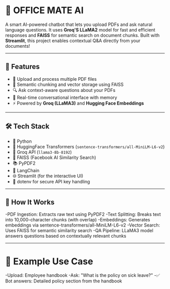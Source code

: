# 🤖 OFFICE MATE AI

A smart AI-powered chatbot that lets you upload PDFs and ask natural language questions. It uses **Groq'S LLaMA2** model for fast and efficient responses and **FAISS** for semantic search on document chunks. Built with **Streamlit**, this project enables contextual Q&A directly from your documents!

---

## 🚀 Features

- 📄 Upload and process multiple PDF files
- 🧠 Semantic chunking and vector storage using FAISS
- 🔍 Ask context-aware questions about your PDFs
- 💬 Real-time conversational interface with memory
- ⚡ Powered by **Groq (LLaMA3)** and **Hugging Face Embeddings**

---

## 🛠️ Tech Stack

- 🐍 Python
- 🤗 HuggingFace Transformers (`sentence-transformers/all-MiniLM-L6-v2`)
- 🦙 Groq API (`llama3-8b-8192`)
- 🧠 FAISS (Facebook AI Similarity Search)
- 📚 PyPDF2
- 🧩 LangChain
- 🌐 Streamlit (for the interactive UI)
- 🔐 dotenv for secure API key handling

---

## 🧠 How It Works

-PDF Ingestion: Extracts raw text using PyPDF2
-Text Splitting: Breaks text into 10,000-character chunks (with overlap)
-Embeddings: Generates embeddings via sentence-transformers/all-MiniLM-L6-v2
-Vector Search: Uses FAISS for semantic similarity search
-QA Pipeline: LLaMA3 model answers questions based on contextually relevant chunks

---
# 🧪 Example Use Case

-Upload: Employee handbook
-Ask: "What is the policy on sick leave?"
-✅ Bot answers: Detailed policy section from the handbook

